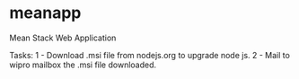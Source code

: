 # meanapp
Mean Stack Web Application


Tasks:
1 - Download .msi file from nodejs.org to upgrade node js.
2 - Mail to wipro mailbox the .msi file downloaded.